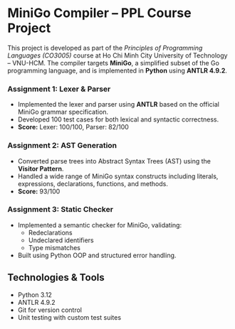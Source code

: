 # MiniGo Compiler – PPL Course Project
This project is developed as part of the *Principles of Programming Languages (CO3005)* course at Ho Chi Minh City University of Technology – VNU-HCM. The compiler targets **MiniGo**, a simplified subset of the Go programming language, and is implemented in **Python** using **ANTLR 4.9.2**.
### Assignment 1: Lexer & Parser
- Implemented the lexer and parser using **ANTLR** based on the official MiniGo grammar specification.
- Developed 100 test cases for both lexical and syntactic correctness.
- **Score:** Lexer: 100/100, Parser: 82/100

### Assignment 2: AST Generation
- Converted parse trees into Abstract Syntax Trees (AST) using the **Visitor Pattern**.
- Handled a wide range of MiniGo syntax constructs including literals, expressions, declarations, functions, and methods.
- **Score:** 93/100

### Assignment 3: Static Checker
- Implemented a semantic checker for MiniGo, validating:
  - Redeclarations
  - Undeclared identifiers
  - Type mismatches
- Built using Python OOP and structured error handling.

## Technologies & Tools
- Python 3.12
- ANTLR 4.9.2
- Git for version control
- Unit testing with custom test suites
